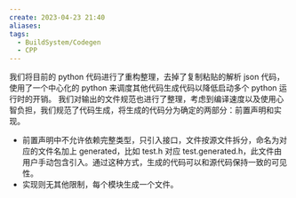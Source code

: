 ```yaml
---
create: 2023-04-23 21:40
aliases: 
tags:
  - BuildSystem/Codegen
  - CPP
---
```

我们将目前的 python 代码进行了重构整理，去掉了复制粘贴的解析 json 代码，使用了一个中心化的 python 来调度其他代码生成代码以降低启动多个 python 运行时的开销。
我们对输出的文件规范也进行了整理，考虑到编译速度以及使用心智负担，我们规范了代码生成，将生成的代码分为确定的两部分：前置声明和实现。

- 前置声明中不允许依赖完整类型，只引入接口，文件按源文件拆分，命名为对应的文件名加上 generated，比如 test.h 对应 test.generated.h，此文件由用户手动包含引入。通过这种方式，生成的代码可以和源代码保持一致的可见性。
- 实现则无其他限制，每个模块生成一个文件。
